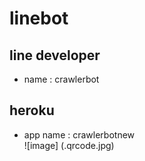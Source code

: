 # linebot
## line developer  
* name : crawlerbot
## heroku 
* app name : crawlerbotnew  
![image] (.qrcode.jpg)

